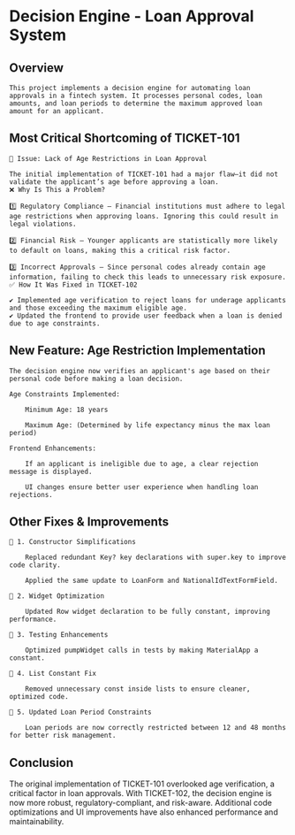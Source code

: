 # Decision Engine - Loan Approval System

## Overview

    This project implements a decision engine for automating loan approvals in a fintech system. It processes personal codes, loan amounts, and loan periods to determine the maximum approved loan amount for an applicant.

## Most Critical Shortcoming of TICKET-101
    🚨 Issue: Lack of Age Restrictions in Loan Approval

    The initial implementation of TICKET-101 had a major flaw—it did not validate the applicant’s age before approving a loan.
    ❌ Why Is This a Problem?

    1️⃣ Regulatory Compliance – Financial institutions must adhere to legal age restrictions when approving loans. Ignoring this could result in legal violations.

    2️⃣ Financial Risk – Younger applicants are statistically more likely to default on loans, making this a critical risk factor.

    3️⃣ Incorrect Approvals – Since personal codes already contain age information, failing to check this leads to unnecessary risk exposure.
    ✅ How It Was Fixed in TICKET-102

    ✔️ Implemented age verification to reject loans for underage applicants and those exceeding the maximum eligible age.
    ✔️ Updated the frontend to provide user feedback when a loan is denied due to age constraints.

## New Feature: Age Restriction Implementation

    The decision engine now verifies an applicant's age based on their personal code before making a loan decision.

    Age Constraints Implemented:

        Minimum Age: 18 years

        Maximum Age: (Determined by life expectancy minus the max loan period)

    Frontend Enhancements:

        If an applicant is ineligible due to age, a clear rejection message is displayed.

        UI changes ensure better user experience when handling loan rejections.

## Other Fixes & Improvements
    🔹 1. Constructor Simplifications

        Replaced redundant Key? key declarations with super.key to improve code clarity.

        Applied the same update to LoanForm and NationalIdTextFormField.

    🔹 2. Widget Optimization

        Updated Row widget declaration to be fully constant, improving performance.

    🔹 3. Testing Enhancements

        Optimized pumpWidget calls in tests by making MaterialApp a constant.

    🔹 4. List Constant Fix

        Removed unnecessary const inside lists to ensure cleaner, optimized code.

    🔹 5. Updated Loan Period Constraints

        Loan periods are now correctly restricted between 12 and 48 months for better risk management.

## Conclusion

The original implementation of TICKET-101 overlooked age verification, a critical factor in loan approvals. With TICKET-102, the decision engine is now more robust, regulatory-compliant, and risk-aware. Additional code optimizations and UI improvements have also enhanced performance and maintainability.